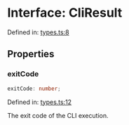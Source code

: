 # Interface: CliResult

Defined in: [types.ts:8](https://github.com/Gugustinette/unrun/blob/820eb49cc19e3f61445feaad271174649b79ff69/src/types.ts#L8)

## Properties

### exitCode

```ts
exitCode: number;
```

Defined in: [types.ts:12](https://github.com/Gugustinette/unrun/blob/820eb49cc19e3f61445feaad271174649b79ff69/src/types.ts#L12)

The exit code of the CLI execution.
